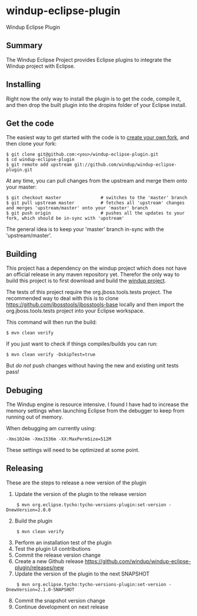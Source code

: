 windup-eclipse-plugin
=====================

Windup Eclipse Plugin

## Summary

The Windup Eclipse Project provides Eclipse plugins to integrate the Windup project with Eclipse.

## Installing

Right now the only way to install the plugin is to get the code, compile it, and then drop the built plugin into the dropins folder of your Eclipse install.

## Get the code

The easiest way to get started with the code is to [create your own fork](http://help.github.com/forking/), 
and then clone your fork:

    $ git clone git@github.com:<you>/windup-eclipse-plugin.git
    $ cd windup-eclipse-plugin
    $ git remote add upstream git://github.com/windup/windup-eclipse-plugin.git
	
At any time, you can pull changes from the upstream and merge them onto your master:

    $ git checkout master               # switches to the 'master' branch
    $ git pull upstream master          # fetches all 'upstream' changes and merges 'upstream/master' onto your 'master' branch
    $ git push origin                   # pushes all the updates to your fork, which should be in-sync with 'upstream'

The general idea is to keep your 'master' branch in-sync with the
'upstream/master'.

## Building

This project has a dependency on the windup project which does not have an official release in any maven repository yet.
Therefor the only way to build this project is to first download and build the [windup project](https://github.com/windup/windup).

The tests of this project require the org.jboss.tools.tests project. The recommended way to deal with this is
to clone https://github.com/jbosstools/jbosstools-base locally and then import the org.jboss.tools.tests project into your Eclipse workspace.

This command will then run the build:

    $ mvn clean verify

If you just want to check if things compiles/builds you can run:

    $ mvn clean verify -DskipTest=true

But *do not* push changes without having the new and existing unit tests pass!

## Debuging
The Windup engine is resource intensive.  I found I have had to increase the memory settings when
launching Eclipse from the debugger to keep from running out of memory.

When debugging am currently using:
	
    -Xms1024m -Xmx1536m -XX:MaxPermSize=512M

These settings will need to be optimized at some point.

## Releasing

These are the steps to release a new version of the plugin

1. Update the version of the plugin to the release version
```
    $ mvn org.eclipse.tycho:tycho-versions-plugin:set-version -DnewVersion=2.0.0
```
2. Build the plugin
```
    $ mvn clean verify
```
3. Perform an installation test of the plugin
4. Test the plugin UI contributions
5. Commit the release version change
6. Create a new Github release https://github.com/windup/windup-eclipse-plugin/releases/new
7. Update the version of the plugin to the next SNAPSHOT
```
    $ mvn org.eclipse.tycho:tycho-versions-plugin:set-version -DnewVersion=2.1.0-SNAPSHOT
```
8. Commit the snapshot version change
9. Continue development on next release
